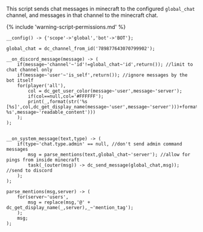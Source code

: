 This script sends chat messages in minecraft to the configured
`global_chat` channel, and messages in that
channel to the minecraft chat.

{% include 'warning-script-permissions.md' %}

```sc title="chat.sc"
__config() -> {'scope'->'global','bot'->'BOT'};

global_chat = dc_channel_from_id('789877643070799902');

__on_discord_message(message) -> (
    if(message~'channel'~'id'!=global_chat~'id',return()); //limit to chat channel only
    if(message~'user'~'is_self',return()); //ignore messages by the bot itself
    for(player('all'),
        col = dc_get_user_color(message~'user',message~'server');
        if(col==null,col='#FFFFFF');
        print(_,format(str('%s [%s]',col,dc_get_display_name(message~'user',message~'server')))+format(str('w  %s',message~'readable_content')))
    );
);


__on_system_message(text,type) -> (
    if(type~'chat.type.admin' == null, //don't send admin command messages
        msg = parse_mentions(text,global_chat~'server'); //allow for pings from inside minecraft
        task(_(outer(msg)) -> dc_send_message(global_chat,msg)); //send to discord
    );
);

parse_mentions(msg,server) -> (
    for(server~'users',
        msg = replace(msg,'@' + dc_get_display_name(_,server),_~'mention_tag');
    );
    msg;
);
```